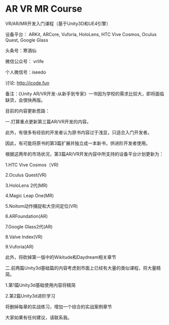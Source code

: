 # AR VR MR Course

VR/AR/MR开发入门课程（基于Unity3D和UE4引擎）

设备平台：
ARKit, ARCore, Vuforia, HoloLens, HTC Vive Cosmos, Oculus Quest, Google Glass

头条号：寒酒仙

微信公众号： vrlife

个人微信号：iseedo

讨论: http://icode.fun

备注：《Unity AR/VR开发-从新手到专家》一书因为学校的需求比较大，即将面临缺货，会很快再版。

目前的内容更新思路：

一.打算重点更新第三篇AR/VR开发的内容。

此外，有很多有经验的开发者认为原书内容过于浅显，只适合入门开发者。

因此，有可能将原书的第3篇扩展并独立成一本新书，供进阶开发者使用。

根据这两年的市场状况，第3篇AR/VR开发内容中所支持的设备平台计划更新为：

1.HTC Vive Cosmos（VR)

2.Oculus Quest(VR)

3.HoloLens 2代(MR)

4.Magic Leap One(MR)

5.Noitom动作捕捉和大空间定位(VR)

6.ARFoundation(AR)

7.Google Glass2代(AR)

8.Valve Index(VR)

9.Vuforia(AR)

此外，将砍掉第一版中的Wikitude和Daydream相关章节



二.前两篇Unity3d基础篇的内容考虑到市面上已经有大量的类似课程，将大量精简。

1.第1篇Unity3d基础使用内容将精简

2.第2篇Unity3d进阶学习

将删掉每章的实战练习，增加一个综合的实战案例章节

大家如果有任何建议，请联系我。
